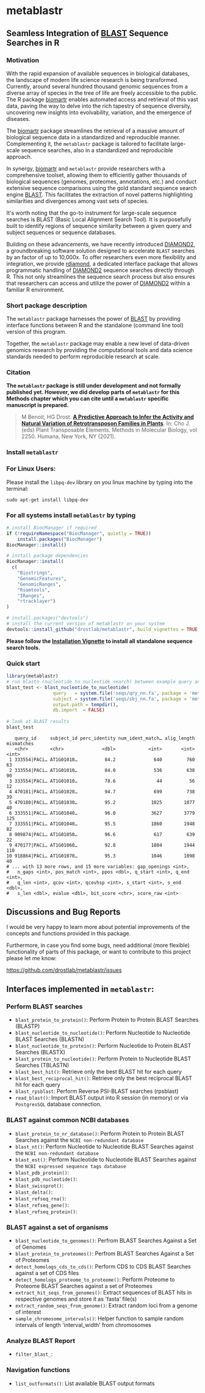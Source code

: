 # metablastr

## Seamless Integration of [BLAST](https://blast.ncbi.nlm.nih.gov/Blast.cgi) Sequence Searches in R 

### Motivation 

With the rapid expansion of available sequences in biological databases, the landscape of modern life science research is being transformed. Currently, around several hundred thousand genomic sequences from a diverse array of species in the tree of life are freely accessible to the public. The R package [biomartr](https://github.com/ropensci/biomartr) enables automated access and retrieval of this vast data, paving the way to delve into the rich tapestry of sequence diversity, uncovering new insights into evolvability, variation, and the emergence of diseases.

The [biomartr](https://github.com/ropensci/biomartr) package streamlines the retrieval of a massive amount of biological sequence data in a standardized and reproducible manner. Complementing it, the `metablastr` package is tailored to facilitate large-scale sequence searches, also in a standardized and reproducible approach.

In synergy, [biomartr](https://github.com/ropensci/biomartr) and `metablastr` provide researchers with a comprehensive toolset, allowing them to efficiently gather thousands of biological sequences (genomes, proteomes, annotations, etc.) and conduct extensive sequence comparisons using the gold standard sequence search engine [BLAST](https://blast.ncbi.nlm.nih.gov/Blast.cgi). This facilitates the extraction of novel patterns highlighting similarities and divergences among vast sets of species.

It's worth noting that the go-to instrument for large-scale sequence searches is BLAST (Basic Local Alignment Search Tool). It is purposefully built to identify regions of sequence similarity between a given query and subject sequences or sequence databases. 

Building on these advancements, we have recently introduced [DIAMOND2](https://www.nature.com/articles/s41592-021-01101-x), a groundbreaking software solution designed to accelerate `BLAST` searches by an factor of up to 10,000x. To offer researchers even more flexibility and integration, we provide [rdiamond](https://github.com/drostlab/rdiamond), a dedicated interface package that allows programmatic handling of [DIAMOND2](https://github.com/bbuchfink/diamond) sequence searches directly through R. This not only streamlines the sequence search process but also ensures that researchers can access and utilize the power of [DIAMOND2](https://github.com/bbuchfink/diamond) within a familiar R environment.

### Short package description  

The `metablastr` package harnesses the power of [BLAST](https://blast.ncbi.nlm.nih.gov/Blast.cgi) by providing interface functions between R and the standalone (command line tool) version of this program. 

Together, the `metablastr` package may enable a new level of data-driven genomics
research by providing the computational tools and data science standards needed
to perform reproducible research at scale.

### Citation

__The `metablastr` package is still under development and not formally published yet. However, we did develop parts of `metablastr` for this Methods chapter which you can cite until a `metablastr` specific manuscript is prepared.__

> M Benoit, HG Drost. [__A Predictive Approach to Infer the Activity and Natural Variation of Retrotransposon Families in Plants__](https://link.springer.com/protocol/10.1007%2F978-1-0716-1134-0_1). In: Cho J. (eds) Plant Transposable Elements. Methods in Molecular Biology, vol 2250. Humana, New York, NY (2021). 


### Install `metablastr`

### For Linux Users:

Please install the `libpq-dev` library on you linux machine by typing into the terminal:

```
sudo apt-get install libpq-dev
```

### For all systems install `metablastr` by typing

```r
# install BiocManager if required
if (!requireNamespace("BiocManager", quietly = TRUE))
    install.packages("BiocManager")
BiocManager::install()

# install package dependencies
BiocManager::install(
  c(
    "Biostrings",
    "GenomicFeatures",
    "GenomicRanges",
    "Rsamtools",
    "IRanges",
    "rtracklayer")
)

# install.packages("devtools")
# install the current version of metablastr on your system
devtools::install_github("drostlab/metablastr", build_vignettes = TRUE, dependencies = TRUE)
```

__Please follow the [Installation Vignette](https://drostlab.github.io/metablastr/articles/installation.html) to install all standalone sequence search tools.__

### Quick start
 
```r
library(metablastr)
# run blastn (nucleotide to nucleotide search) between example query and subject sequences
blast_test <- blast_nucleotide_to_nucleotide(
                 query   = system.file('seqs/qry_nn.fa', package = 'metablastr'),
                 subject = system.file('seqs/sbj_nn.fa', package = 'metablastr'),
                 output.path = tempdir(),
                 db.import  = FALSE)
                 
# look at BLAST results
blast_test
```

```
   query_id     subject_id perc_identity num_ident_match… alig_length mismatches
   <chr>        <chr>              <dbl>            <int>       <int>      <int>
 1 333554|PACi… AT1G01010…          84.2              640         760         63
 2 333554|PACi… AT1G01010…          84.0              536         638         90
 3 333554|PACi… AT1G01010…          78.6               44          56         12
 4 470181|PACi… AT1G01020…          94.7              699         738         39
 5 470180|PACi… AT1G01030…          95.2             1025        1077         40
 6 333551|PACi… AT1G01040…          96.0             3627        3779        125
 7 333551|PACi… AT1G01040…          95.5             1860        1948         82
 8 909874|PACi… AT1G01050…          96.6              617         639         22
 9 470177|PACi… AT1G01060…          92.8             1804        1944        110
10 918864|PACi… AT1G01070…          95.3             1046        1098         40
# ... with 13 more rows, and 15 more variables: gap_openings <int>,
#   n_gaps <int>, pos_match <int>, ppos <dbl>, q_start <int>, q_end <int>,
#   q_len <int>, qcov <int>, qcovhsp <int>, s_start <int>, s_end <dbl>,
#   s_len <dbl>, evalue <dbl>, bit_score <chr>, score_raw <int>
```


## Discussions and Bug Reports

I would be very happy to learn more about potential improvements of the concepts and functions provided in this package.

Furthermore, in case you find some bugs, need additional (more flexible) functionality of parts of this package, or want to contribute to this project please let me know:

https://github.com/drostlab/metablastr/issues


## Interfaces implemented in `metablastr`:

### Perform BLAST searches 

- `blast_protein_to_protein()`: Perform Protein to Protein BLAST Searches (BLASTP)
- `blast_nucleotide_to_nucleotide()`: Perform Nucleotide to Nucleotide BLAST Searches (BLASTN)
- `blast_nucleotide_to_protein()`: Perform Nucleotide to Protein BLAST Searches (BLASTX)
- `blast_protein_to_nucleotide()`: Perform Protein to Nucleotide BLAST Searches (TBLASTN)
- `blast_best_hit()`: Retrieve only the best BLAST hit for each query
- `blast_best_reciprocal_hit()`: Retrieve only the best reciprocal BLAST hit for each query
- `blast_rpsblast`: Perform Reverse PSI-BLAST searches (rpsblast)
- `read_blast()`: Import BLAST output into R session (in memory) or via `PostgresSQL` database connection.

### BLAST against common NCBI databases 

- `blast_protein_to_nr_database()`: Perform Protein to Protein BLAST Searches against the `NCBI non-redundant database`
- `blast_nt()`: Perform Nucleotide to Nucleotide BLAST Searches against the `NCBI non-redundant database`
- `blast_est()`: Perform Nucleotide to Nucleotide BLAST Searches against the `NCBI expressed sequence tags database`
- `blast_pdb_protein()`:
- `blast_pdb_nucleotide()`:
- `blast_swissprot()`:
- `blast_delta()`:
- `blast_refseq_rna()`:
- `blast_refseq_gene()`:
- `blast_refseq_protein()`:


### BLAST against a set of organisms

- `blast_nucleotide_to_genomes()`: Perfrom BLAST Searches Against a Set of Genomes
- `blast_protein_to_proteomes()`: Perfrom BLAST Searches Against a Set of Proteomes
- `detect_homologs_cds_to_cds()`: Perform CDS to CDS BLAST Searches against a set of CDS files
- `detect_homologs_proteome_to_proteome()`: Perform Proteome to Proteome BLAST Searches against a set of Proteomes
- `extract_hit_seqs_from_genomes()`: Extract sequences of BLAST hits in respective genomes and store it as 'fasta' file(s)
- `extract_random_seqs_from_genome()`: Extract random loci from a genome of interest
- `sample_chromosome_intervals()`: Helper function to sample random intervals of length 'interval_width' from chromosomes

### Analyze BLAST Report

- `filter_blast_`:

### Navigation functions
- `list_outformats()`: List available BLAST output formats


